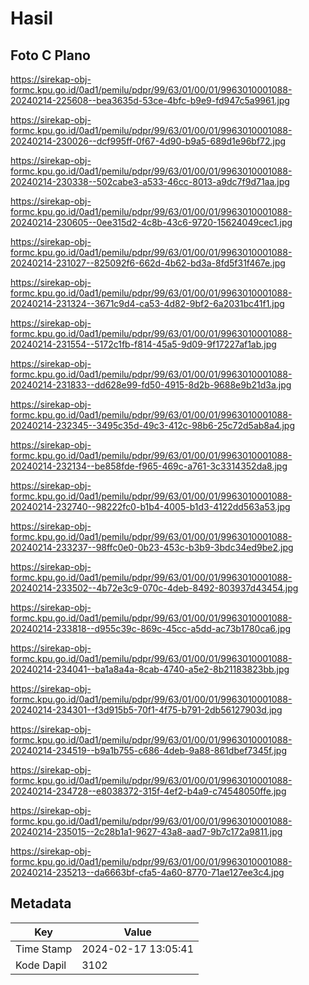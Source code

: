 # Hasil

## Foto C Plano

https://sirekap-obj-formc.kpu.go.id/0ad1/pemilu/pdpr/99/63/01/00/01/9963010001088-20240214-225608--bea3635d-53ce-4bfc-b9e9-fd947c5a9961.jpg

https://sirekap-obj-formc.kpu.go.id/0ad1/pemilu/pdpr/99/63/01/00/01/9963010001088-20240214-230026--dcf995ff-0f67-4d90-b9a5-689d1e96bf72.jpg

https://sirekap-obj-formc.kpu.go.id/0ad1/pemilu/pdpr/99/63/01/00/01/9963010001088-20240214-230338--502cabe3-a533-46cc-8013-a9dc7f9d71aa.jpg

https://sirekap-obj-formc.kpu.go.id/0ad1/pemilu/pdpr/99/63/01/00/01/9963010001088-20240214-230605--0ee315d2-4c8b-43c6-9720-15624049cec1.jpg

https://sirekap-obj-formc.kpu.go.id/0ad1/pemilu/pdpr/99/63/01/00/01/9963010001088-20240214-231027--825092f6-662d-4b62-bd3a-8fd5f31f467e.jpg

https://sirekap-obj-formc.kpu.go.id/0ad1/pemilu/pdpr/99/63/01/00/01/9963010001088-20240214-231324--3671c9d4-ca53-4d82-9bf2-6a2031bc41f1.jpg

https://sirekap-obj-formc.kpu.go.id/0ad1/pemilu/pdpr/99/63/01/00/01/9963010001088-20240214-231554--5172c1fb-f814-45a5-9d09-9f17227af1ab.jpg

https://sirekap-obj-formc.kpu.go.id/0ad1/pemilu/pdpr/99/63/01/00/01/9963010001088-20240214-231833--dd628e99-fd50-4915-8d2b-9688e9b21d3a.jpg

https://sirekap-obj-formc.kpu.go.id/0ad1/pemilu/pdpr/99/63/01/00/01/9963010001088-20240214-232345--3495c35d-49c3-412c-98b6-25c72d5ab8a4.jpg

https://sirekap-obj-formc.kpu.go.id/0ad1/pemilu/pdpr/99/63/01/00/01/9963010001088-20240214-232134--be858fde-f965-469c-a761-3c3314352da8.jpg

https://sirekap-obj-formc.kpu.go.id/0ad1/pemilu/pdpr/99/63/01/00/01/9963010001088-20240214-232740--98222fc0-b1b4-4005-b1d3-4122dd563a53.jpg

https://sirekap-obj-formc.kpu.go.id/0ad1/pemilu/pdpr/99/63/01/00/01/9963010001088-20240214-233237--98ffc0e0-0b23-453c-b3b9-3bdc34ed9be2.jpg

https://sirekap-obj-formc.kpu.go.id/0ad1/pemilu/pdpr/99/63/01/00/01/9963010001088-20240214-233502--4b72e3c9-070c-4deb-8492-803937d43454.jpg

https://sirekap-obj-formc.kpu.go.id/0ad1/pemilu/pdpr/99/63/01/00/01/9963010001088-20240214-233818--d955c39c-869c-45cc-a5dd-ac73b1780ca6.jpg

https://sirekap-obj-formc.kpu.go.id/0ad1/pemilu/pdpr/99/63/01/00/01/9963010001088-20240214-234041--ba1a8a4a-8cab-4740-a5e2-8b21183823bb.jpg

https://sirekap-obj-formc.kpu.go.id/0ad1/pemilu/pdpr/99/63/01/00/01/9963010001088-20240214-234301--f3d915b5-70f1-4f75-b791-2db56127903d.jpg

https://sirekap-obj-formc.kpu.go.id/0ad1/pemilu/pdpr/99/63/01/00/01/9963010001088-20240214-234519--b9a1b755-c686-4deb-9a88-861dbef7345f.jpg

https://sirekap-obj-formc.kpu.go.id/0ad1/pemilu/pdpr/99/63/01/00/01/9963010001088-20240214-234728--e8038372-315f-4ef2-b4a9-c74548050ffe.jpg

https://sirekap-obj-formc.kpu.go.id/0ad1/pemilu/pdpr/99/63/01/00/01/9963010001088-20240214-235015--2c28b1a1-9627-43a8-aad7-9b7c172a9811.jpg

https://sirekap-obj-formc.kpu.go.id/0ad1/pemilu/pdpr/99/63/01/00/01/9963010001088-20240214-235213--da6663bf-cfa5-4a60-8770-71ae127ee3c4.jpg


## Metadata

| Key        | Value               |
| ---------- | ------------------- |
| Time Stamp | 2024-02-17 13:05:41 |
| Kode Dapil | 3102                |



